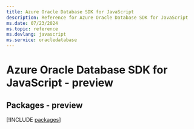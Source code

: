 ```yaml
---
title: Azure Oracle Database SDK for JavaScript
description: Reference for Azure Oracle Database SDK for JavaScript
ms.date: 07/23/2024
ms.topic: reference
ms.devlang: javascript
ms.service: oracledatabase
---
```

# Azure Oracle Database SDK for JavaScript - preview
## Packages - preview
[!INCLUDE [packages](oracle-database-index.md)]